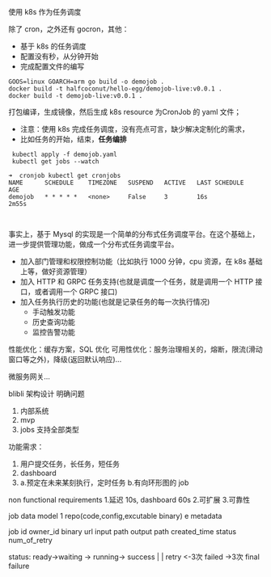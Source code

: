 使用 k8s 作为任务调度

除了 cron，之外还有 gocron，其他：

- 基于 k8s 的任务调度
- 配置没有秒，从分钟开始
- 完成配置文件的编写

```shell
GOOS=linux GOARCH=arm go build -o demojob .
docker build -t halfcoconut/hello-egg/demojob-live:v0.0.1 .
docker build -t demojob-live:v0.0.1 .
```

打包编译，生成镜像，然后生成 k8s resource 为CronJob 的 yaml 文件；

- 注意：使用 k8s 完成任务调度，没有亮点可言，缺少解决定制化的需求，
- 比如任务的开始，结束，**任务编排**

```shell
 kubectl apply -f demojob.yaml
 kubectl get jobs --watch

➜  cronjob kubectl get cronjobs              
NAME      SCHEDULE    TIMEZONE   SUSPEND   ACTIVE   LAST SCHEDULE   AGE
demojob   * * * * *   <none>     False     3        16s             2m55s

 
```

事实上，基于 Mysql 的实现是一个简单的分布式任务调度平台。在这个基础上，进一步提供管理功能，做成一个分布式任务调度平台。

- 加入部门管理和权限控制功能（比如执行 1000 分钟，cpu 资源，在 k8s 基础上等，做好资源管理）
- 加入 HTTP 和 GRPC 任务支持(也就是调度一个任务，就是调用一个 HTTP 接口，或者调用一个 GRPC 接口)
- 加入任务执行历史的功能(也就是记录任务的每一次执行情况)
    - 手动触发功能
    - 历史查询功能
    - 监控告警功能

性能优化：缓存方案，SQL 优化
可用性优化：服务治理相关的，熔断，限流(滑动窗口等之外)，降级(返回默认响应)...

微服务网关...



blibli 架构设计
明确问题
1. 内部系统
2. mvp
3. jobs 支持全部类型

功能需求：
1. 用户提交任务，长任务，短任务
2. dashboard
3. a.预定在未来某刻执行，定时任务
b.有向环形图的 job

non functional requirements
1.延迟 10s, dashboard 60s
2.可扩展
3.可靠性

job data model
1 repo(code,config,excutable binary)
e metadata

job 
id
owner_id
binary url
input path
output path
created_time
status
num_of_retry

status: ready->waiting -> running-> success
                  |         |
                retry <-3次 failed ->3次 final failure

